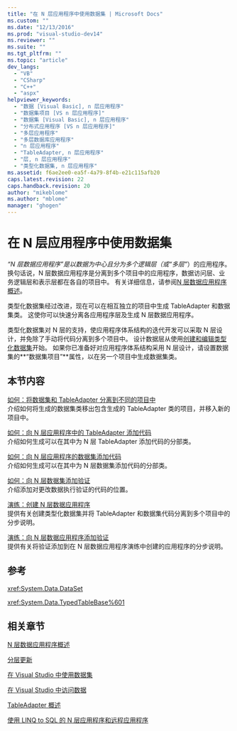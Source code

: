 ```yaml
---
title: "在 N 层应用程序中使用数据集 | Microsoft Docs"
ms.custom: ""
ms.date: "12/13/2016"
ms.prod: "visual-studio-dev14"
ms.reviewer: ""
ms.suite: ""
ms.tgt_pltfrm: ""
ms.topic: "article"
dev_langs: 
  - "VB"
  - "CSharp"
  - "C++"
  - "aspx"
helpviewer_keywords: 
  - "数据 [Visual Basic], n 层应用程序"
  - "数据集项目 [VS n 层应用程序]"
  - "数据集 [Visual Basic], n 层应用程序"
  - "分布式应用程序 [VS n 层应用程序]"
  - "多层应用程序"
  - "多层数据库应用程序"
  - "n 层应用程序"
  - "TableAdapter, n 层应用程序"
  - "层, n 层应用程序"
  - "类型化数据集, n 层应用程序"
ms.assetid: f6ae2ee0-ea5f-4a79-8f4b-e21c115afb20
caps.latest.revision: 22
caps.handback.revision: 20
author: "mikeblome"
ms.author: "mblome"
manager: "ghogen"
---
```

# 在 N 层应用程序中使用数据集
*“N 层数据应用程序”*是以数据为中心且分为多个逻辑层（或*“多层”*）的应用程序。  换句话说，N 层数据应用程序是分离到多个项目中的应用程序，数据访问层、业务逻辑层和表示层都在各自的项目中。  有关详细信息，请参阅[N 层数据应用程序概述](../data-tools/n-tier-data-applications-overview.md)。  
  
 类型化数据集经过改进，现在可以在相互独立的项目中生成 TableAdapter 和数据集类。  这使你可以快速分离各应用程序层及生成 N 层数据应用程序。  
  
 类型化数据集对 N 层的支持，使应用程序体系结构的迭代开发可以采取 N 层设计，并免除了手动将代码分离到多个项目中。  设计数据层从使用[创建和编辑类型化数据集](../data-tools/creating-and-editing-typed-datasets.md)开始。  如果你已准备好对应用程序体系结构采用 N 层设计，请设置数据集的**“数据集项目”**属性，以在另一个项目中生成数据集类。  
  
## 本节内容  
 [如何：将数据集和 TableAdapter 分离到不同的项目中](../data-tools/separate-datasets-and-tableadapters-into-different-projects.md)  
 介绍如何将生成的数据集类移出包含生成的 TableAdapter 类的项目，并移入新的项目中。  
  
 [如何：向 N 层应用程序中的 TableAdapter 添加代码](../data-tools/add-code-to-tableadapters-in-n-tier-applications.md)  
 介绍如何生成可以在其中为 N 层 TableAdapter 添加代码的分部类。  
  
 [如何：向 N 层应用程序的数据集添加代码](../data-tools/add-code-to-datasets-in-n-tier-applications.md)  
 介绍如何生成可以在其中为 N 层数据集添加代码的分部类。  
  
 [如何：向 N 层数据集添加验证](../data-tools/add-validation-to-an-n-tier-dataset.md)  
 介绍添加对更改数据执行验证的代码的位置。  
  
 [演练：创建 N 层数据应用程序](../data-tools/walkthrough-creating-an-n-tier-data-application.md)  
 提供有关创建类型化数据集并将 TableAdapter 和数据集代码分离到多个项目中的分步说明。  
  
 [演练：向 N 层数据应用程序添加验证](../Topic/Walkthrough:%20Adding%20Validation%20to%20an%20N-Tier%20Data%20Application.md)  
 提供有关将验证添加到在 N 层数据应用程序演练中创建的应用程序的分步说明。  
  
## 参考  
 <xref:System.Data.DataSet>  
  
 <xref:System.Data.TypedTableBase%601>  
  
## 相关章节  
 [N 层数据应用程序概述](../data-tools/n-tier-data-applications-overview.md)  
  
 [分层更新](../data-tools/hierarchical-update.md)  
  
 [在 Visual Studio 中使用数据集](../data-tools/dataset-tools-in-visual-studio.md)  
  
 [在 Visual Studio 中访问数据](../data-tools/accessing-data-in-visual-studio.md)  
  
 [TableAdapter 概述](../data-tools/tableadapter-overview.md)  
  
 [使用 LINQ to SQL 的 N 层应用程序和远程应用程序](../Topic/N-Tier%20and%20Remote%20Applications%20with%20LINQ%20to%20SQL.md)